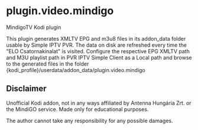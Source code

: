 # plugin.video.mindigo
MindigoTV Kodi plugin

This plugin generates XMLTV EPG and m3u8 files in its addon_data folder usable by Simple IPTV PVR. The data on disk are refreshed every time the "ELO Csatornakinalat" is visited. Configure the respective EPG XMLTV path and M3U playlist path in PVR IPTV Simple Client as a Local path and browse to the generated files in the folder {kodi_profile}/userdata/addon_data/plugin.video.mindigo

## Disclaimer

Unofficial Kodi addon, not in any ways affiliated by Antenna Hungária Zrt. or the MindiGO service. Made only for educational purposes.

The author cannot take any responsibility for any possible damages.
